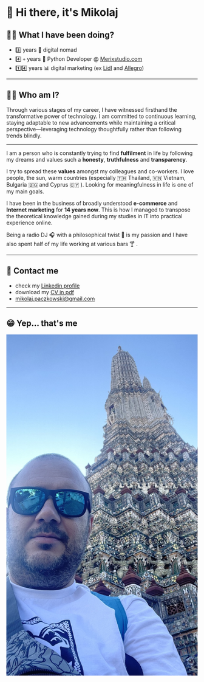 # 👋 Hi there, it's Mikolaj

## 👨‍💻 What I have been doing?

- 3️⃣ years 🐪 digital nomad
- 4️⃣ `+` years 🐍 Python Developer @ [Merixstudio.com](https://www.merixstudio)
- 1️⃣4️⃣  years 📊 digital marketing  (ex [Lidl](https://www.lidl.pl/) and [Allegro](https://allegro.pl/))

---

## 👨‍💻 Who am I?

Through various stages of my career, I have witnessed firsthand the transformative power of technology. I am committed to continuous learning, staying adaptable to new advancements while maintaining a critical perspective—leveraging technology thoughtfully rather than following trends blindly.

---

I am a person who is constantly trying to find **fulfilment** in life by following my dreams and values such a **honesty**, **truthfulness** and **transparency**.

I try to spread these **values** amongst my colleagues and co-workers. I love people, the sun, warm countries (especially 🇹🇭 Thailand, 🇻🇳 Vietnam, Bulgaria 🇧🇬 and Cyprus 🇨🇾 ). Looking for meaningfulness in life is one of my main goals.

I have been in the business of broadly understood **e-commerce** and **Internet marketing** for **14 years now**. This is how I managed to transpose the theoretical knowledge gained during my studies in IT into practical experience online.

Being a radio DJ 🎧  with a philosophical twist 🤔 is my passion and I have also spent half of my life working at various bars 🍸 .

---

## 📩 Contact me

- check my [Linkedin profile](https://www.linkedin.com/in/mikolajpaczkowski/)
- download my [CV in pdf](Mikolaj_Paczkowski_CV.pdf)
- [mikolaj.paczkowski@gmail.com](mailto:mikolaj.paczkowski@gmail.com)

---

## 😁 Yep... that's me

![Mikolaj Paczkowski](mikolaj.jpeg)
